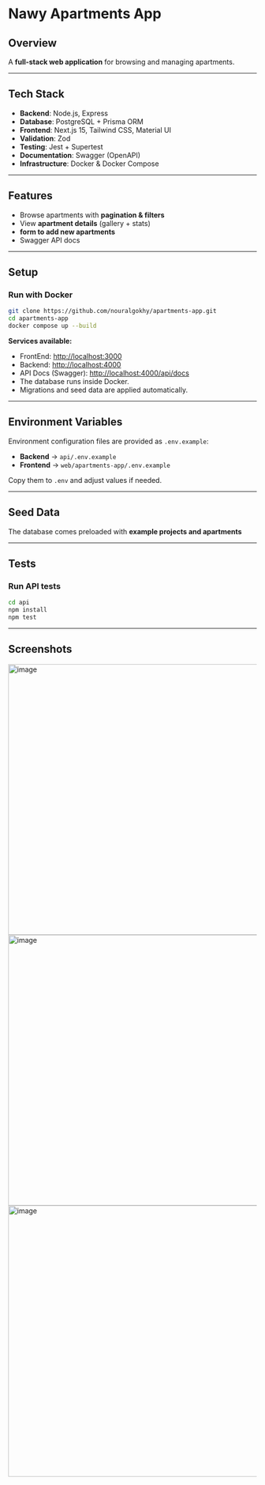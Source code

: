 # Nawy Apartments App

## Overview
A **full-stack web application** for browsing and managing apartments.  

---

## Tech Stack
- **Backend**: Node.js, Express  
- **Database**: PostgreSQL + Prisma ORM  
- **Frontend**: Next.js 15, Tailwind CSS, Material UI  
- **Validation**: Zod
- **Testing**: Jest + Supertest
- **Documentation**: Swagger (OpenAPI)  
- **Infrastructure**: Docker & Docker Compose  

---

## Features
- Browse apartments with **pagination & filters**  
- View **apartment details** (gallery + stats)  
-  **form to add new apartments**  
- Swagger API docs 

---

## Setup

### Run with Docker
```bash
git clone https://github.com/nouralgokhy/apartments-app.git
cd apartments-app
docker compose up --build
````

**Services available:**

* FrontEnd: [http://localhost:3000](http://localhost:3000)
* Backend: [http://localhost:4000](http://localhost:4000)
* API Docs (Swagger): [http://localhost:4000/api/docs](http://localhost:4000/api/docs)
* The database runs inside Docker.
* Migrations and seed data are applied automatically.

---

## Environment Variables

Environment configuration files are provided as `.env.example`:

* **Backend** → `api/.env.example`
* **Frontend** → `web/apartments-app/.env.example`

Copy them to `.env` and adjust values if needed.

---

##  Seed Data

The database comes preloaded with **example projects and apartments**

---

## Tests

### Run API tests 
```bash
cd api
npm install
npm test
```

---

## Screenshots

<img width="975" height="548" alt="image" src="https://github.com/user-attachments/assets/92d3a76b-b65e-43ed-9762-1dce240c4861" />
<img width="975" height="548" alt="image" src="https://github.com/user-attachments/assets/e682a697-e778-4d72-a1c8-69b1762482f3" />
<img width="975" height="549" alt="image" src="https://github.com/user-attachments/assets/7a6209d1-0f72-497d-b42b-4ac1e1b184b5" />





